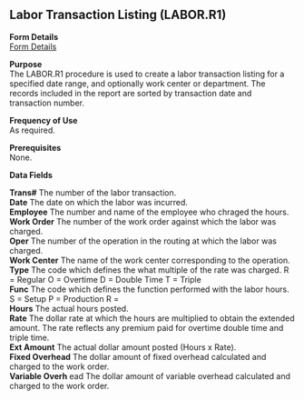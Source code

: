 ##  Labor Transaction Listing (LABOR.R1)

<PageHeader />

**Form Details**  
[ Form Details ](LABOR-R1-1/README.md)   

**Purpose**  
The LABOR.R1 procedure is used to create a labor transaction listing for a
specified date range, and optionally work center or department. The records
included in the report are sorted by transaction date and transaction number.

**Frequency of Use**  
As required.

**Prerequisites**  
None.

**Data Fields**

**Trans#** The number of the labor transaction.  
**Date** The date on which the labor was incurred.  
**Employee** The number and name of the employee who chraged the hours.  
**Work Order** The number of the work order against which the labor was
charged.  
**Oper** The number of the operation in the routing at which the labor was
charged.  
**Work Center** The name of the work center corresponding to the operation.  
**Type** The code which defines the what multiple of the rate was charged. R =
Regular O = Overtime D = Double Time T = Triple  
**Func** The code which defines the function performed with the labor hours. S
= Setup P = Production R =  
**Hours** The actual hours posted.  
**Rate** The dollar rate at which the hours are multiplied to obtain the
extended amount. The rate reflects any premium paid for overtime double time
and triple time.  
**Ext Amount** The actual dollar amount posted (Hours x Rate).  
**Fixed Overhead** The dollar amount of fixed overhead calculated and charged
to the work order.  
**Variable Overh** ead The dollar amount of variable overhead calculated and
charged to the work order.  
  
<badge text= "Version 8.10.57" vertical="middle" />

<PageFooter />